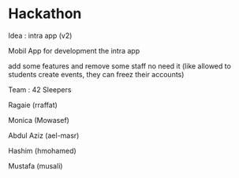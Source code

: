 # Hackathon

Idea : intra app (v2)

Mobil App for development the intra app

add some features and remove some staff no need it (like allowed to students create events, they can freez their accounts)

Team : 42 Sleepers

Ragaie (rraffat)

Monica (Mowasef)

Abdul Aziz (ael-masr)

Hashim (hmohamed)

Mustafa (musali)
